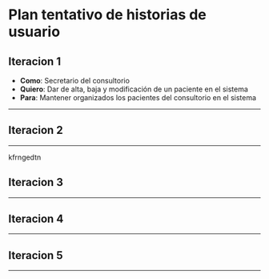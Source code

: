 # Plan tentativo  de historias de usuario

## Iteracion 1
* **Como**: Secretario del consultorio
* **Quiero**: Dar de alta, baja y modificación de un paciente en el sistema
* **Para**: Mantener organizados los pacientes del consultorio en el sistema
---
## Iteracion 2
---
kfrngedtn

## Iteracion 3
---
## Iteracion 4
---
## Iteracion 5
---